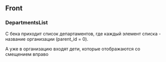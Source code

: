 ## Front

### DepartmentsList
С бека приходит список департаментов, 
где каждый элемент списка - название организации (parent_id = 0). 

А уже в организацию входят дети, которые отображаются со смещением вправо